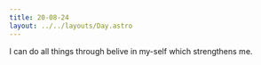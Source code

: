 ```yaml
---
title: 20-08-24
layout: ../../layouts/Day.astro
---
```


I can do all things through belive in my-self which strengthens me.

